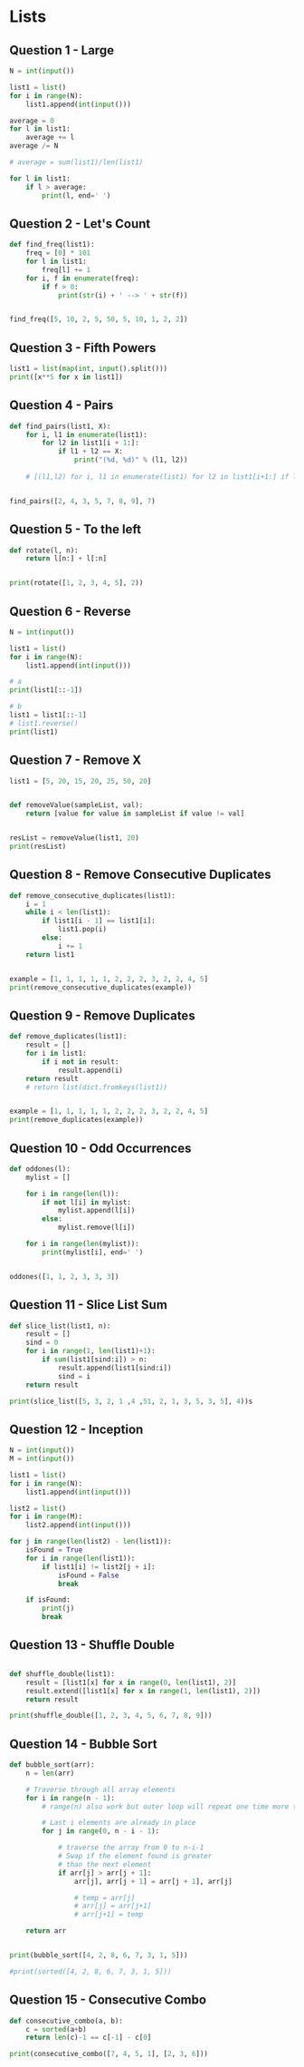 # Lists

## Question 1 - Large

```python
N = int(input())

list1 = list()
for i in range(N):
    list1.append(int(input()))

average = 0
for l in list1:
    average += l
average /= N

# average = sum(list1)/len(list1)

for l in list1:
    if l > average:
        print(l, end=' ')
```



## Question 2 - Let's Count

```python
def find_freq(list1):
    freq = [0] * 101
    for l in list1:
        freq[l] += 1
    for i, f in enumerate(freq):
        if f > 0:
            print(str(i) + ' --> ' + str(f))


find_freq([5, 10, 2, 5, 50, 5, 10, 1, 2, 2])
```



## Question 3 - Fifth Powers

```python
list1 = list(map(int, input().split()))
print([x**5 for x in list1])
```



## Question 4 - Pairs

```python
def find_pairs(list1, X):
    for i, l1 in enumerate(list1):
        for l2 in list1[i + 1:]:
            if l1 + l2 == X:
                print("(%d, %d)" % (l1, l2))
                
    # [(l1,l2) for i, l1 in enumerate(list1) for l2 in list1[i+1:] if l1+l2==7]


find_pairs([2, 4, 3, 5, 7, 8, 9], 7)
```



## Question 5 - To the left

```python
def rotate(l, n):
    return l[n:] + l[:n]


print(rotate([1, 2, 3, 4, 5], 2))
```



## Question 6 - Reverse

```python
N = int(input())

list1 = list()
for i in range(N):
    list1.append(int(input()))

# a
print(list1[::-1])

# b
list1 = list1[::-1]
# list1.reverse()
print(list1)
```



## Question 7 - Remove X

```python
list1 = [5, 20, 15, 20, 25, 50, 20]


def removeValue(sampleList, val):
    return [value for value in sampleList if value != val]


resList = removeValue(list1, 20)
print(resList)
```



## Question 8 - Remove Consecutive Duplicates

```python
def remove_consecutive_duplicates(list1):
    i = 1
    while i < len(list1):
        if list1[i - 1] == list1[i]:
            list1.pop(i)
        else:
            i += 1
    return list1


example = [1, 1, 1, 1, 1, 2, 2, 2, 3, 2, 2, 4, 5]
print(remove_consecutive_duplicates(example))
```



## Question 9 - Remove Duplicates

```python
def remove_duplicates(list1):
    result = []
    for i in list1:
        if i not in result:
            result.append(i)
    return result
    # return list(dict.fromkeys(list1))


example = [1, 1, 1, 1, 1, 2, 2, 2, 3, 2, 2, 4, 5]
print(remove_duplicates(example))

```



## Question 10 - Odd Occurrences

```python
def oddones(l):
    mylist = []

    for i in range(len(l)):
        if not l[i] in mylist:
            mylist.append(l[i])
        else:
            mylist.remove(l[i])

    for i in range(len(mylist)):
        print(mylist[i], end=' ')


oddones([1, 1, 2, 3, 3, 3])
```



## Question 11 - Slice List Sum

```python
def slice_list(list1, n):
    result = []
    sind = 0
    for i in range(1, len(list1)+1):
        if sum(list1[sind:i]) > n:
            result.append(list1[sind:i])
            sind = i
    return result

print(slice_list([5, 3, 2, 1 ,4 ,51, 2, 1, 3, 5, 3, 5], 4))s
```



## Question 12 - Inception

```python
N = int(input())
M = int(input())

list1 = list()
for i in range(N):
    list1.append(int(input()))

list2 = list()
for i in range(M):
    list2.append(int(input()))

for j in range(len(list2) - len(list1)):
    isFound = True
    for i in range(len(list1)):
        if list1[i] != list2[j + i]:
            isFound = False
            break

    if isFound:
        print(j)
        break
```



## Question 13 - Shuffle Double

```python

def shuffle_double(list1):
    result = [list1[x] for x in range(0, len(list1), 2)]
    result.extend([list1[x] for x in range(1, len(list1), 2)])
    return result

print(shuffle_double([1, 2, 3, 4, 5, 6, 7, 8, 9]))
```



## Question 14 - Bubble Sort

```python
def bubble_sort(arr):
    n = len(arr)

    # Traverse through all array elements
    for i in range(n - 1):
        # range(n) also work but outer loop will repeat one time more than needed.

        # Last i elements are already in place
        for j in range(0, n - i - 1):

            # traverse the array from 0 to n-i-1
            # Swap if the element found is greater
            # than the next element
            if arr[j] > arr[j + 1]:
                arr[j], arr[j + 1] = arr[j + 1], arr[j]

                # temp = arr[j]
                # arr[j] = arr[j+1]
                # arr[j+1] = temp

    return arr


print(bubble_sort([4, 2, 8, 6, 7, 3, 1, 5]))

#print(sorted([4, 2, 8, 6, 7, 3, 1, 5]))
```



## Question 15 - Consecutive Combo

```python
def consecutive_combo(a, b):
    c = sorted(a+b)
    return len(c)-1 == c[-1] - c[0]

print(consecutive_combo([7, 4, 5, 1], [2, 3, 6]))
```

